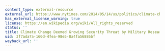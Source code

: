 ```yaml
---
content_type: external-resource
external_url: https://www.nytimes.com/2014/05/14/us/politics/climate-change-deemed-growing-security-threat-by-military-researchers.html
has_external_license_warning: true
license: https://en.wikipedia.org/wiki/All_rights_reserved
status: ''
title: Climate Change Deemed Growing Security Threat by Military Researchers
uid: 3f7ada7a-160d-4fea-98e5-8a4fa56886bf
wayback_url: ''
---
```

